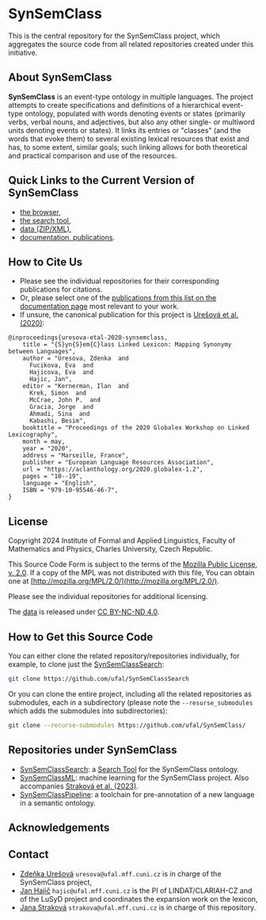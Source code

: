 # SynSemClass

This is the central repository for the SynSemClass project, which aggregates the source code from all related repositories created under this initiative.

## About SynSemClass

**SynSemClass** is an event-type ontology in multiple languages. The project attempts to create specifications and definitions of a hierarchical event-type ontology, populated with words denoting events or states (primarily verbs, verbal nouns, and adjectives, but also any other single- or multiword units denoting events or states). It links its entries or "classes" (and the words that evoke them) to several existing lexical resources that exist and has, to some extent, similar goals; such linking allows for both theoretical and practical comparison and use of the resources.

## Quick Links to the Current Version of SynSemClass

- [the browser](https://lindat.mff.cuni.cz/services/SynSemClass50/),
- [the search tool](https://lindat.mff.cuni.cz/services/SynSemClassSearch/?version=synsemclass5.0),
- [data (ZIP/XML)](http://hdl.handle.net/11234/1-5230),
- [documentation, publications](https://ufal.mff.cuni.cz/synsemclass).

## How to Cite Us

- Please see the individual repositories for their corresponding publications for citations.
- Or, please select one of the [publications from this list on the documentation page](https://ufal.mff.cuni.cz/synsemclass) most relevant to your work.
- If unsure, the canonical publication for this project is [Urešová et al. (2020)](https://aclanthology.org/2020.globalex-1.2/):

```
@inproceedings{uresova-etal-2020-synsemclass,
    title = "{S}yn{S}em{C}lass Linked Lexicon: Mapping Synonymy between Languages",
    author = "Uresova, Zdenka  and
      Fucikova, Eva  and
      Hajicova, Eva  and
      Hajic, Jan",
    editor = "Kernerman, Ilan  and
      Krek, Simon  and
      McCrae, John P.  and
      Gracia, Jorge  and
      Ahmadi, Sina  and
      Kabashi, Besim",
    booktitle = "Proceedings of the 2020 Globalex Workshop on Linked Lexicography",
    month = may,
    year = "2020",
    address = "Marseille, France",
    publisher = "European Language Resources Association",
    url = "https://aclanthology.org/2020.globalex-1.2",
    pages = "10--19",
    language = "English",
    ISBN = "979-10-95546-46-7",
}
```

## License

Copyright 2024 Institute of Formal and Applied Linguistics, Faculty of Mathematics and Physics, Charles University, Czech Republic.

This Source Code Form is subject to the terms of the [Mozilla Public License, v. 2.0](LICENSE). If a copy of the MPL was not distributed with this file, You can obtain one at [http://mozilla.org/MPL/2.0/](http://mozilla.org/MPL/2.0/).

Please see the individual repositories for additional licensing.

The [data](http://hdl.handle.net/11234/1-5230) is released under [CC BY-NC-ND 4.0](https://creativecommons.org/licenses/by-nc-nd/4.0/).

## How to Get this Source Code

You can either clone the related repository/repositories individually, for example, to clone just the [SynSemClassSearch](https://github.com/ufal/SynSemClassSearch):

```sh
git clone https://github.com/ufal/SynSemClassSearch
```

Or you can clone the entire project, including all the related repositories as submodules, each in a subdirectory (please note the `--resurse_submodules` which adds the submodules into subdirectories):

```sh
git clone --recurse-submodules https://github.com/ufal/SynSemClass/
```

## Repositories under SynSemClass

- [SynSemClassSearch](https://github.com/ufal/SynSemClassSearch): a [Search Tool](https://lindat.mff.cuni.cz/services/SynSemClassSearch/) for the SynSemClass ontology.
- [SynSemClassML](https://github.com/ufal/SynSemClassML): machine learning for the SynSemClass project. Also accompanies [Straková et al. (2023)](https://aclanthology.org/2023.law-1.9/).
- [SynSemClassPipeline](https://github.com/ufal/SynSemClassPipeline): a toolchain for pre-annotation of a new language in a semantic ontology.

## Acknowledgements

## Contact

- [Zdeňka Urešová](https://ufal.mff.cuni.cz/zdenka-uresova) `uresova@ufal.mff.cuni.cz` is in charge of the SynSemClass project,
- [Jan Hajič](https://ufal.mff.cuni.cz/jan-hajic) `hajic@ufal.mff.cuni.cz` is the PI of LINDAT/CLARIAH-CZ and of the LuSyD project and coordinates the expansion work on the lexicon,
- [Jana Straková](https://ufal.mff.cuni.cz/jana-strakova) `strakova@ufal.mff.cuni.cz` is in charge of this repository.

